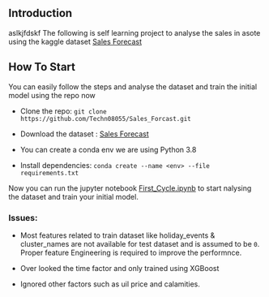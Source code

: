 ## Introduction
aslkjfdskf
The following is self learning project to analyse the sales in asote using the kaggle dataset  [Sales Forecast](https://www.kaggle.com/competitions/store-sales-time-series-forecasting/code)

## How To Start
You can easily follow the steps and analyse the dataset and train the initial model using the repo now

* Clone the repo:
`git clone https://github.com/Techn08055/Sales_Forcast.git`

* Download the dataset : [Sales Forecast](https://www.kaggle.com/competitions/store-sales-time-series-forecasting/code)

* You can create a conda env we are using Python 3.8

* Install dependencies: `conda create --name <env> --file requirements.txt`

Now you can run the jupyter notebook [First_Cycle.ipynb](First_Cycle.ipynb) to start nalysing the dataset and train your initial model.

### Issues:

* Most features related to train dataset like holiday_events & cluster_names are not available for test dataset and is assumed to be `0`. Proper feature Engineering is required to improve the performnce.

* Over looked the time factor and only trained using XGBoost

* Ignored other factors such as uil price and calamities.

